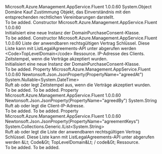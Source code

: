 <Type Name="DomainPurchaseConsent" FullName="Microsoft.Azure.Management.AppService.Fluent.Models.DomainPurchaseConsent">
  <TypeSignature Language="C#" Value="public class DomainPurchaseConsent" />
  <TypeSignature Language="ILAsm" Value=".class public auto ansi beforefieldinit DomainPurchaseConsent extends System.Object" />
  <TypeSignature Language="DocId" Value="T:Microsoft.Azure.Management.AppService.Fluent.Models.DomainPurchaseConsent" />
  <TypeSignature Language="VB.NET" Value="Public Class DomainPurchaseConsent" />
  <TypeSignature Language="F#" Value="type DomainPurchaseConsent = class" />
  <AssemblyInfo>
    <AssemblyName>Microsoft.Azure.Management.AppService.Fluent</AssemblyName>
    <AssemblyVersion>1.0.0.60</AssemblyVersion>
  </AssemblyInfo>
  <Base>
    <BaseTypeName>System.Object</BaseTypeName>
  </Base>
  <Interfaces />
  <Docs>
    <summary>
            Domäne Kauf Zustimmung Objekt, das Einverständnis mit den entsprechenden rechtlichen Vereinbarungen darstellt.
            </summary>
    <remarks>To be added.</remarks>
  </Docs>
  <Members>
    <Member MemberName=".ctor">
      <MemberSignature Language="C#" Value="public DomainPurchaseConsent ();" />
      <MemberSignature Language="ILAsm" Value=".method public hidebysig specialname rtspecialname instance void .ctor() cil managed" />
      <MemberSignature Language="DocId" Value="M:Microsoft.Azure.Management.AppService.Fluent.Models.DomainPurchaseConsent.#ctor" />
      <MemberSignature Language="VB.NET" Value="Public Sub New ()" />
      <MemberType>Constructor</MemberType>
      <AssemblyInfo>
        <AssemblyName>Microsoft.Azure.Management.AppService.Fluent</AssemblyName>
        <AssemblyVersion>1.0.0.60</AssemblyVersion>
      </AssemblyInfo>
      <Parameters />
      <Docs>
        <summary>
            Initialisiert eine neue Instanz der DomainPurchaseConsent-Klasse.
            </summary>
        <remarks>To be added.</remarks>
      </Docs>
    </Member>
    <Member MemberName=".ctor">
      <MemberSignature Language="C#" Value="public DomainPurchaseConsent (System.Collections.Generic.IList&lt;string&gt; agreementKeys = null, string agreedBy = null, Nullable&lt;DateTime&gt; agreedAt = null);" />
      <MemberSignature Language="ILAsm" Value=".method public hidebysig specialname rtspecialname instance void .ctor(class System.Collections.Generic.IList`1&lt;string&gt; agreementKeys, string agreedBy, valuetype System.Nullable`1&lt;valuetype System.DateTime&gt; agreedAt) cil managed" />
      <MemberSignature Language="DocId" Value="M:Microsoft.Azure.Management.AppService.Fluent.Models.DomainPurchaseConsent.#ctor(System.Collections.Generic.IList{System.String},System.String,System.Nullable{System.DateTime})" />
      <MemberSignature Language="VB.NET" Value="Public Sub New (Optional agreementKeys As IList(Of String) = null, Optional agreedBy As String = null, Optional agreedAt As Nullable(Of DateTime) = null)" />
      <MemberSignature Language="F#" Value="new Microsoft.Azure.Management.AppService.Fluent.Models.DomainPurchaseConsent : System.Collections.Generic.IList&lt;string&gt; * string * Nullable&lt;DateTime&gt; -&gt; Microsoft.Azure.Management.AppService.Fluent.Models.DomainPurchaseConsent" Usage="new Microsoft.Azure.Management.AppService.Fluent.Models.DomainPurchaseConsent (agreementKeys, agreedBy, agreedAt)" />
      <MemberType>Constructor</MemberType>
      <AssemblyInfo>
        <AssemblyName>Microsoft.Azure.Management.AppService.Fluent</AssemblyName>
        <AssemblyVersion>1.0.0.60</AssemblyVersion>
      </AssemblyInfo>
      <Parameters>
        <Parameter Name="agreementKeys" Type="System.Collections.Generic.IList&lt;System.String&gt;" />
        <Parameter Name="agreedBy" Type="System.String" />
        <Parameter Name="agreedAt" Type="System.Nullable&lt;System.DateTime&gt;" />
      </Parameters>
      <Docs>
        <param name="agreementKeys">Liste der anwendbaren rechtsgültigen Vertrag Schlüssel. Diese Liste kann mit ListLegalAgreements-API unter abgerufen werden &lt;Code&gt;TopLevelDomain&lt;/code&gt; Ressource.</param>
        <param name="agreedBy">IP-Adresse des Clients.</param>
        <param name="agreedAt">Zeitstempel, wenn die Verträge akzeptiert wurden.</param>
        <summary>
            Initialisiert eine neue Instanz der DomainPurchaseConsent-Klasse.
            </summary>
        <remarks>To be added.</remarks>
      </Docs>
    </Member>
    <Member MemberName="AgreedAt">
      <MemberSignature Language="C#" Value="public Nullable&lt;DateTime&gt; AgreedAt { get; set; }" />
      <MemberSignature Language="ILAsm" Value=".property instance valuetype System.Nullable`1&lt;valuetype System.DateTime&gt; AgreedAt" />
      <MemberSignature Language="DocId" Value="P:Microsoft.Azure.Management.AppService.Fluent.Models.DomainPurchaseConsent.AgreedAt" />
      <MemberSignature Language="VB.NET" Value="Public Property AgreedAt As Nullable(Of DateTime)" />
      <MemberSignature Language="F#" Value="member this.AgreedAt : Nullable&lt;DateTime&gt; with get, set" Usage="Microsoft.Azure.Management.AppService.Fluent.Models.DomainPurchaseConsent.AgreedAt" />
      <MemberType>Property</MemberType>
      <AssemblyInfo>
        <AssemblyName>Microsoft.Azure.Management.AppService.Fluent</AssemblyName>
        <AssemblyVersion>1.0.0.60</AssemblyVersion>
      </AssemblyInfo>
      <Attributes>
        <Attribute>
          <AttributeName>Newtonsoft.Json.JsonProperty(PropertyName="agreedAt")</AttributeName>
        </Attribute>
      </Attributes>
      <ReturnValue>
        <ReturnType>System.Nullable&lt;System.DateTime&gt;</ReturnType>
      </ReturnValue>
      <Docs>
        <summary>
            Ruft ab oder legt Zeitstempel aus, wenn die Verträge akzeptiert wurden.
            </summary>
        <value>To be added.</value>
        <remarks>To be added.</remarks>
      </Docs>
    </Member>
    <Member MemberName="AgreedBy">
      <MemberSignature Language="C#" Value="public string AgreedBy { get; set; }" />
      <MemberSignature Language="ILAsm" Value=".property instance string AgreedBy" />
      <MemberSignature Language="DocId" Value="P:Microsoft.Azure.Management.AppService.Fluent.Models.DomainPurchaseConsent.AgreedBy" />
      <MemberSignature Language="VB.NET" Value="Public Property AgreedBy As String" />
      <MemberSignature Language="F#" Value="member this.AgreedBy : string with get, set" Usage="Microsoft.Azure.Management.AppService.Fluent.Models.DomainPurchaseConsent.AgreedBy" />
      <MemberType>Property</MemberType>
      <AssemblyInfo>
        <AssemblyName>Microsoft.Azure.Management.AppService.Fluent</AssemblyName>
        <AssemblyVersion>1.0.0.60</AssemblyVersion>
      </AssemblyInfo>
      <Attributes>
        <Attribute>
          <AttributeName>Newtonsoft.Json.JsonProperty(PropertyName="agreedBy")</AttributeName>
        </Attribute>
      </Attributes>
      <ReturnValue>
        <ReturnType>System.String</ReturnType>
      </ReturnValue>
      <Docs>
        <summary>
            Ruft ab oder legt die Client-IP-Adresse.
            </summary>
        <value>To be added.</value>
        <remarks>To be added.</remarks>
      </Docs>
    </Member>
    <Member MemberName="AgreementKeys">
      <MemberSignature Language="C#" Value="public System.Collections.Generic.IList&lt;string&gt; AgreementKeys { get; set; }" />
      <MemberSignature Language="ILAsm" Value=".property instance class System.Collections.Generic.IList`1&lt;string&gt; AgreementKeys" />
      <MemberSignature Language="DocId" Value="P:Microsoft.Azure.Management.AppService.Fluent.Models.DomainPurchaseConsent.AgreementKeys" />
      <MemberSignature Language="VB.NET" Value="Public Property AgreementKeys As IList(Of String)" />
      <MemberSignature Language="F#" Value="member this.AgreementKeys : System.Collections.Generic.IList&lt;string&gt; with get, set" Usage="Microsoft.Azure.Management.AppService.Fluent.Models.DomainPurchaseConsent.AgreementKeys" />
      <MemberType>Property</MemberType>
      <AssemblyInfo>
        <AssemblyName>Microsoft.Azure.Management.AppService.Fluent</AssemblyName>
        <AssemblyVersion>1.0.0.60</AssemblyVersion>
      </AssemblyInfo>
      <Attributes>
        <Attribute>
          <AttributeName>Newtonsoft.Json.JsonProperty(PropertyName="agreementKeys")</AttributeName>
        </Attribute>
      </Attributes>
      <ReturnValue>
        <ReturnType>System.Collections.Generic.IList&lt;System.String&gt;</ReturnType>
      </ReturnValue>
      <Docs>
        <summary>
            Ruft ab oder legt die Liste der anwendbaren rechtsgültigen Vertrag Schlüssel. Diese Liste kann mit ListLegalAgreements-API unter abgerufen werden &amp;Lt; Code&amp;Gt; TopLevelDomain&amp;Lt; / code&amp;Gt; Ressource.
            </summary>
        <value>To be added.</value>
        <remarks>To be added.</remarks>
      </Docs>
    </Member>
  </Members>
</Type>